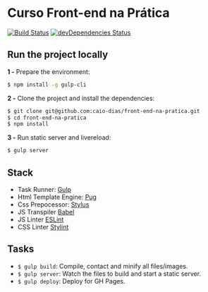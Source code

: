 # Curso Front-end na Prática

[![Build Status](https://travis-ci.org/caio-dias/front-end-na-pratica.svg?branch=master)](https://travis-ci.org/caio-dias/front-end-na-pratica)
[![devDependencies Status](https://david-dm.org/caio-dias/front-end-na-pratica/dev-status.svg)](https://david-dm.org/caio-dias/front-end-na-pratica?type=dev)
## Run the project locally

**1 -** Prepare the environment:

```sh
$ npm install -g gulp-cli
```

**2 -** Clone the project and install the dependencies:
```sh
$ git clone git@github.com:caio-dias/front-end-na-pratica.git
$ cd front-end-na-pratica
$ npm install
```

**3 -** Run static server and livereload:

```sh
$ gulp server
```

## Stack
- Task Runner: [Gulp](http://gulpjs.com/)
- Html Template Engine: [Pug](https://pugjs.org/api/getting-started.html)
- Css Prepocessor: [Stylus](http://stylus-lang.com)
- JS Transpiler [Babel](https://www.babeljs.io) 
- JS Linter [ESLint](https://github.com/adametry/gulp-eslint)
- CSS Linter [Stylint](https://github.com/danielhusar/gulp-stylint)

## Tasks

- `$ gulp build`: Compile, contact and minify all files/images.
- `$ gulp server`: Watch the files to build and start a static server.
- `$ gulp deploy`: Deploy for GH Pages.